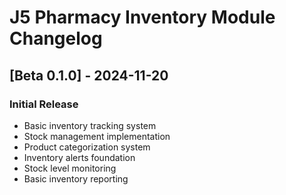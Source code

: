# J5 Pharmacy Inventory Module Changelog

## [Beta 0.1.0] - 2024-11-20

### Initial Release
- Basic inventory tracking system
- Stock management implementation
- Product categorization system
- Inventory alerts foundation
- Stock level monitoring
- Basic inventory reporting
